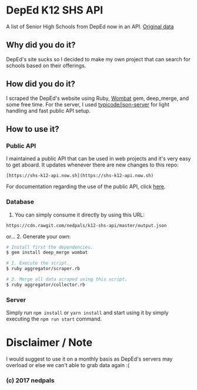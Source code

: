 # DepEd K12 SHS API
A list of Senior High Schools from DepEd now in an API.
[Original data](http://www.deped.gov.ph/k-to-12/shs?page=431)

## Why did you do it?
DepEd's site sucks so I decided to make my own project that can search for schools based on their offerings.

## How did you do it?
I scraped the DepEd's website using Ruby, [Wombat](https://github.com/felipecsl/wombat) gem, deep_merge, and some free time.
For the server, I used [typicode/json-server](https://github.com/typicode/json-server) for light handling and fast public API setup.

## How to use it?
### Public API
I maintained a public API that can be used in web projects and it's very easy to get aboard. It updates whenever there are new changes to this repo:

```[https://shs-k12-api.now.sh](https://shs-k12-api.now.sh)```

For documentation regarding the use of the public API, click [here](PUBLIC-API-DOCS.md).

### Database
1. You can simply consume it directly by using this URL:
```
https://cdn.rawgit.com/nedpals/k12-shs-api/master/output.json
```

or...
2. Generate your own:
```bash
# Install first the dependencies.
$ gem install deep_merge wombat

# 1. Execute the script.
$ ruby aggregator/scraper.rb

# 2. Merge all data scraped using this script.
$ ruby aggregator/collector.rb
```
### Server
Simply run `npm install` or `yarn install` and start using it by simply executing the `npm run start` command.



# Disclaimer / Note
I would suggest to use it on a monthly basis as DepEd's servers may overload or else we can't able to grab data again :(

### (c) 2017 nedpals